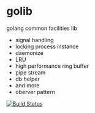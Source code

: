 golib
=====

golang common facilities lib

*   signal handling
*   locking process instance
*   daemonize
*   LRU
*   high performance ring buffer
*   pipe stream
*   db helper
*   and more
*   oberver pattern

[![Build Status](https://travis-ci.org/nicholaskh/golib.png?branch=master)](https://travis-ci.org/funkygao/golib)
